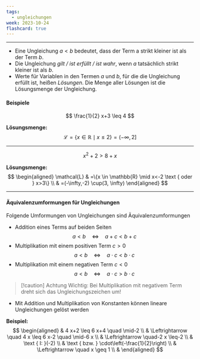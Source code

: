 ```yaml
---
tags:
  - ungleichungen
week: 2023-10-24
flashcard: true
---
```

***

- Eine Ungleichung $a<b$ bedeutet, dass der Term a strikt kleiner ist als der Term $b$.
- Die Ungleichung *gilt / ist erfüllt / ist wahr*, wenn $a$ tatsächlich strikt kleiner ist als $b$.
- Werte für Variablen in den Termen $a$ und $b$, für die die Ungleichung erfüllt ist, heißen *Lösungen*. Die Menge aller Lösungen ist die Lösungsmenge der Ungleichung.

#### Beispiele
$$
\frac{1}{2} x+3 \leq 4
$$

**Lösungsmenge:**
$$
\mathcal{L}=\{x \in \mathbb{R} \mid x \leq 2\}=(-\infty, 2]
$$
***

$$
x^2+2>8+x
$$

**Lösungsmenge:**
$$
\begin{aligned}
\mathcal{L} & =\{x \in \mathbb{R} \mid x<-2 \text { oder } x>3\} \\
& =(-\infty,-2) \cup(3, \infty)
\end{aligned}
$$
***

#### Äquivalenzumformungen für Ungleichungen
Folgende Umformungen von Ungleichungen sind Äquivalenzumformungen

- Addition eines Terms auf beiden Seiten
$$
a<b \quad \Leftrightarrow \quad a+c<b+c
$$
- Multiplikation mit einem positiven Term $c>0$
$$
a<b \quad \Leftrightarrow \quad a \cdot c<b \cdot c
$$
- Multiplikation mit einem negativen Term $c<0$
$$
a<b \quad \Leftrightarrow \quad a \cdot c>b \cdot c
$$

> [!caution] Achtung
> Wichtig: Bei Multiplikation mit negativem Term dreht sich das Ungleichungszeichen um!

- Mit Addition und Multiplikation von Konstanten können lineare Ungleichungen gelöst werden

**Beispiel:**
$$
\begin{aligned}
& 4 x+2 \leq 6 x+4 \quad \mid-2 \\
& \Leftrightarrow \quad 4 x \leq 6 x-2 \quad \mid-6 x \\
& \Leftrightarrow \quad-2 x \leq-2 \\
& \text { I: }(-2) \\
& \text { bzw. } \cdot\left(-\frac{1}{2}\right) \\
& \Leftrightarrow \quad x \geq 1 \\
&
\end{aligned}
$$
